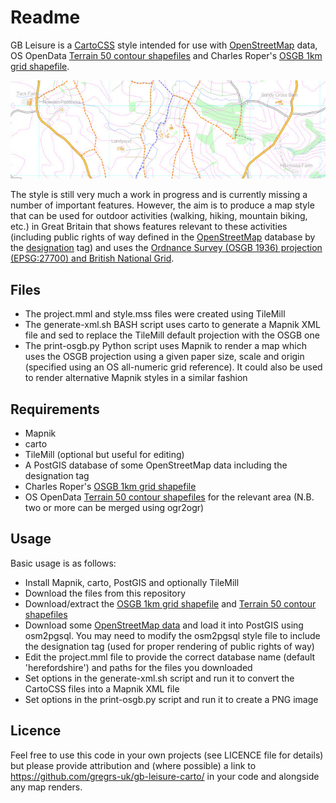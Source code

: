 Readme
======
GB Leisure is a [CartoCSS](http://wiki.openstreetmap.org/wiki/CartoCSS) style intended for use with [OpenStreetMap](http://www.openstreetmap.org) data, OS OpenData [Terrain 50 contour shapefiles](http://www.ordnancesurvey.co.uk/business-and-government/products/terrain-50.html) and Charles Roper's [OSGB 1km grid shapefile](https://github.com/charlesroper/OSGB_Grids).

![Map sample](sample.jpg)

The style is still very much a work in progress and is currently missing a number of important features. However, the aim is to produce a map style that can be used for outdoor activities (walking, hiking, mountain biking, etc.) in Great Britain that shows features relevant to these activities (including public rights of way defined in the [OpenStreetMap](http://www.openstreetmap.org) database by the [designation](https://wiki.openstreetmap.org/wiki/Designation) tag) and uses the [Ordnance Survey (OSGB 1936) projection (EPSG:27700) and British National Grid](http://en.wikipedia.org/wiki/Ordnance_Survey_National_Grid).

Files
-----
- The project.mml and style.mss files were created using TileMill
- The generate-xml.sh BASH script uses carto to generate a Mapnik XML file and sed to replace the TileMill default projection with the OSGB one
- The print-osgb.py Python script uses Mapnik to render a map which uses the OSGB projection using a given paper size, scale and origin (specified using an OS all-numeric grid reference). It could also be used to render alternative Mapnik styles in a similar fashion

Requirements
------------
- Mapnik
- carto
- TileMill (optional but useful for editing)
- A PostGIS database of some OpenStreetMap data including the designation tag
- Charles Roper's [OSGB 1km grid shapefile](https://github.com/charlesroper/OSGB_Grids)
- OS OpenData [Terrain 50 contour shapefiles](http://www.ordnancesurvey.co.uk/business-and-government/products/terrain-50.html) for the relevant area (N.B. two or more can be merged using ogr2ogr)

Usage
-----
Basic usage is as follows:
- Install Mapnik, carto, PostGIS and optionally TileMill
- Download the files from this repository
- Download/extract the [OSGB 1km grid shapefile](https://github.com/charlesroper/OSGB_Grids) and [Terrain 50 contour shapefiles](http://www.ordnancesurvey.co.uk/business-and-government/products/terrain-50.html)
- Download some [OpenStreetMap data](http://download.geofabrik.de/europe/great-britain.html) and load it into PostGIS using osm2pgsql. You may need to modify the osm2pgsql style file to include the designation tag (used for proper rendering of public rights of way)
- Edit the project.mml file to provide the correct database name (default 'herefordshire') and paths for the files you downloaded
- Set options in the generate-xml.sh script and run it to convert the CartoCSS files into a Mapnik XML file
- Set options in the print-osgb.py script and run it to create a PNG image

Licence
-------
Feel free to use this code in your own projects (see LICENCE file for details) but please provide attribution and (where possible) a link to https://github.com/gregrs-uk/gb-leisure-carto/ in your code and alongside any map renders.
